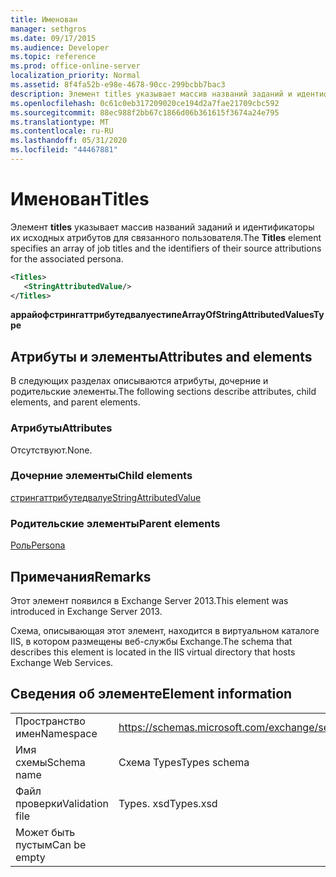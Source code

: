 ```yaml
---
title: Именован
manager: sethgros
ms.date: 09/17/2015
ms.audience: Developer
ms.topic: reference
ms.prod: office-online-server
localization_priority: Normal
ms.assetid: 8f4fa52b-e98e-4678-90cc-299bcbb7bac3
description: Элемент titles указывает массив названий заданий и идентификаторы их исходных атрибутов для связанного пользователя.
ms.openlocfilehash: 0c61c0eb317209020ce194d2a7fae21709cbc592
ms.sourcegitcommit: 88ec988f2bb67c1866d06b361615f3674a24e795
ms.translationtype: MT
ms.contentlocale: ru-RU
ms.lasthandoff: 05/31/2020
ms.locfileid: "44467881"
---
```

# <a name="titles"></a><span data-ttu-id="30a61-103">Именован</span><span class="sxs-lookup"><span data-stu-id="30a61-103">Titles</span></span>

<span data-ttu-id="30a61-104">Элемент **titles** указывает массив названий заданий и идентификаторы их исходных атрибутов для связанного пользователя.</span><span class="sxs-lookup"><span data-stu-id="30a61-104">The **Titles** element specifies an array of job titles and the identifiers of their source attributions for the associated persona.</span></span> 
  
```XML
<Titles>
   <StringAttributedValue/>
</Titles>
```

 <span data-ttu-id="30a61-105">**аррайофстрингаттрибутедвалуестипе**</span><span class="sxs-lookup"><span data-stu-id="30a61-105">**ArrayOfStringAttributedValuesType**</span></span>
## <a name="attributes-and-elements"></a><span data-ttu-id="30a61-106">Атрибуты и элементы</span><span class="sxs-lookup"><span data-stu-id="30a61-106">Attributes and elements</span></span>

<span data-ttu-id="30a61-107">В следующих разделах описываются атрибуты, дочерние и родительские элементы.</span><span class="sxs-lookup"><span data-stu-id="30a61-107">The following sections describe attributes, child elements, and parent elements.</span></span>
  
### <a name="attributes"></a><span data-ttu-id="30a61-108">Атрибуты</span><span class="sxs-lookup"><span data-stu-id="30a61-108">Attributes</span></span>

<span data-ttu-id="30a61-109">Отсутствуют.</span><span class="sxs-lookup"><span data-stu-id="30a61-109">None.</span></span>
  
### <a name="child-elements"></a><span data-ttu-id="30a61-110">Дочерние элементы</span><span class="sxs-lookup"><span data-stu-id="30a61-110">Child elements</span></span>

[<span data-ttu-id="30a61-111">стрингаттрибутедвалуе</span><span class="sxs-lookup"><span data-stu-id="30a61-111">StringAttributedValue</span></span>](stringattributedvalue.md)
  
### <a name="parent-elements"></a><span data-ttu-id="30a61-112">Родительские элементы</span><span class="sxs-lookup"><span data-stu-id="30a61-112">Parent elements</span></span>

[<span data-ttu-id="30a61-113">Роль</span><span class="sxs-lookup"><span data-stu-id="30a61-113">Persona</span></span>](persona.md)
  
## <a name="remarks"></a><span data-ttu-id="30a61-114">Примечания</span><span class="sxs-lookup"><span data-stu-id="30a61-114">Remarks</span></span>

<span data-ttu-id="30a61-115">Этот элемент появился в Exchange Server 2013.</span><span class="sxs-lookup"><span data-stu-id="30a61-115">This element was introduced in Exchange Server 2013.</span></span>
  
<span data-ttu-id="30a61-116">Схема, описывающая этот элемент, находится в виртуальном каталоге IIS, в котором размещены веб-службы Exchange.</span><span class="sxs-lookup"><span data-stu-id="30a61-116">The schema that describes this element is located in the IIS virtual directory that hosts Exchange Web Services.</span></span>
  
## <a name="element-information"></a><span data-ttu-id="30a61-117">Сведения об элементе</span><span class="sxs-lookup"><span data-stu-id="30a61-117">Element information</span></span>

|||
|:-----|:-----|
|<span data-ttu-id="30a61-118">Пространство имен</span><span class="sxs-lookup"><span data-stu-id="30a61-118">Namespace</span></span>  <br/> |https://schemas.microsoft.com/exchange/services/2006/types  <br/> |
|<span data-ttu-id="30a61-119">Имя схемы</span><span class="sxs-lookup"><span data-stu-id="30a61-119">Schema name</span></span>  <br/> |<span data-ttu-id="30a61-120">Схема Types</span><span class="sxs-lookup"><span data-stu-id="30a61-120">Types schema</span></span>  <br/> |
|<span data-ttu-id="30a61-121">Файл проверки</span><span class="sxs-lookup"><span data-stu-id="30a61-121">Validation file</span></span>  <br/> |<span data-ttu-id="30a61-122">Types. xsd</span><span class="sxs-lookup"><span data-stu-id="30a61-122">Types.xsd</span></span>  <br/> |
|<span data-ttu-id="30a61-123">Может быть пустым</span><span class="sxs-lookup"><span data-stu-id="30a61-123">Can be empty</span></span>  <br/> ||
   

